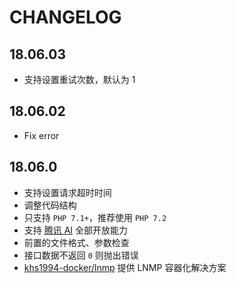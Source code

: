 # CHANGELOG

## 18.06.03

* 支持设置重试次数，默认为 1

## 18.06.02

* Fix error

## 18.06.0

* 支持设置请求超时时间
* 调整代码结构
* 只支持 `PHP 7.1+`，推荐使用 `PHP 7.2`
* 支持 [腾讯 AI](https://ai.qq.com/) 全部开放能力
* 前置的文件格式、参数检查
* 接口数据不返回 `0` 则抛出错误
* [khs1994-docker/lnmp](https://github.com/khs1994-docker/lnmp) 提供 LNMP 容器化解决方案
